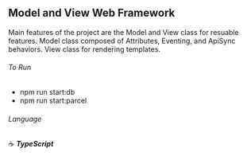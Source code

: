 ## Model and View Web Framework

Main features of the project are the Model and View class for resuable features.
Model class composed of Attributes, Eventing, and ApiSync behaviors.
View class for rendering templates.

###### To Run

- npm run start:db
- npm run start:parcel

###### Language

:coffee: **_TypeScript_**
